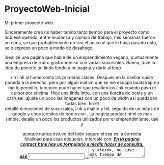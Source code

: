 # ProyectoWeb-Inicial
Mi primer proyecto web.

Sinceramente creo no haber tenido tanto tiempo para el proyecto como hubiese querido, entre mudanza y cambio de trabajo, mis semanas fueron un caos, se que probablemente no sea el unico al que le haya pasado esto, solo expreso un poco a modo de desahogo.

Idealizé una pagina que hable de un emprendimiento vegano, puntualmente una empresa de rubro gastronomico con varias sucursales.
Bueno, tuve la idea de ponerle un lindo fondo a mi pagina y darle al logo <header> un link al home como las primeras clases.
Despues en la navbar quise ponerla a la derecha, pero por algun motivo que se me escapo bootstrap no me lo permitio, tampoco pude hacer que resalten los link cuando paso el cursor por encima.
Hice una linda intro, con una florcita de boots y un carrusel, ajuste un poco las imagenes con un poco de width asi quedaban todas bien.
En el <footer> detallé direcciones de sucursales, link a mailto y tel, seguido de un maps de google y unos iconitos de boots con <a>.
  La pagina product.html es mas simple, detalla un poco los productos utilizados por el emprendimiento, usé <article> y <figure> aunque nunca estuve del todo seguro si esa es la correcta finalidad para esas etiquetas, intercalé con: <b> <u> <i>
  En la pagina contact.html hay un formulario a medio hacer de consulta, usé <input>, <label> ,<textarea> y <form>, no tuve mas tiempo de chusmear a ver como hacia en js para que me envie los datos.
  Deje un link en contact.html para acceder a login.html en el texto "note pierdas ninguna noticia ni decuentos PlantBased para nuestras sucursales, suscribirme ahora!"
  Por ultimo el formulario de login, que por alguna razon me lo pone como peligroso para acceder, mayormente un copio y pego de la clase de formulario de boots, no estuve muy original con el form, no pude hacer que me quede en el medio tampoco, JS me trajo pesadillas sinceramente jajaj
  
  En la rama main esta el archivo sql. hay 3 tablas que detallan los datos de las sucursales, empleados y salarios.
  
  
